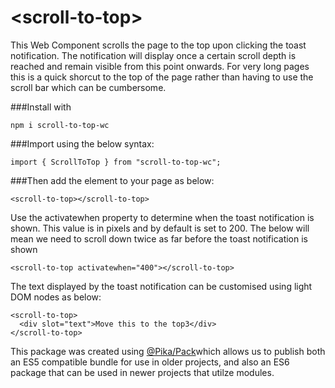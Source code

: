 # \<scroll-to-top\>

This Web Component scrolls the page to the top upon clicking the toast notification. The notification will display once a certain scroll depth is reached and remain visible from this point onwards. For very long pages this is a quick shorcut to the top of the page rather than having to use the scroll bar which can be cumbersome.

###Install with

```
npm i scroll-to-top-wc
```

###Import using the below syntax:

```
import { ScrollToTop } from "scroll-to-top-wc";
```

###Then add the element to your page as below:

```
<scroll-to-top></scroll-to-top>
```

Use the activatewhen property to determine when the toast notification is shown. This value is in pixels and by default is set to 200. The below will mean we need to scroll down twice as far before the toast notification is shown

```
<scroll-to-top activatewhen="400"></scroll-to-top>
```

The text displayed by the toast notification can be customised using light DOM nodes as below:

```
<scroll-to-top>
  <div slot="text">Move this to the top3</div>
</scroll-to-top>
```

This package was created using [@Pika/Pack](https://www.pika.dev/blog/introducing-pika-pack/)which allows us to publish both an ES5 compatible bundle for use in older projects, and also an ES6 package that can be used in newer projects that utilze modules.
